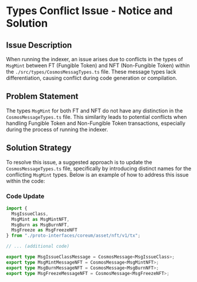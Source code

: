 # Types Conflict Issue - Notice and Solution

## Issue Description
When running the indexer, an issue arises due to conflicts in the types of `MsgMint` between FT (Fungible Token) and NFT (Non-Fungible Token) within the `./src/types/CosmosMessagTypes.ts` file. These message types lack differentiation, causing conflict during code generation or compilation.

## Problem Statement
The types `MsgMint` for both FT and NFT do not have any distinction in the `CosmosMessageTypes.ts` file. This similarity leads to potential conflicts when handling Fungible Token and Non-Fungible Token transactions, especially during the process of running the indexer.

## Solution Strategy
To resolve this issue, a suggested approach is to update the `CosmosMessageTypes.ts` file, specifically by introducing distinct names for the conflicting `MsgMint` types. Below is an example of how to address this issue within the code:

### Code Update
```typescript
import {
  MsgIssueClass,
  MsgMint as MsgMintNFT,
  MsgBurn as MsgBurnNFT,
  MsgFreeze as MsgFreezeNFT
} from "./proto-interfaces/coreum/asset/nft/v1/tx";

// ... (additional code)

export type MsgIssueClassMessage = CosmosMessage<MsgIssueClass>;
export type MsgMintMessageNFT = CosmosMessage<MsgMintNFT>;
export type MsgBurnMessageNFT = CosmosMessage<MsgBurnNFT>;
export type MsgFreezeMessageNFT = CosmosMessage<MsgFreezeNFT>;
```
